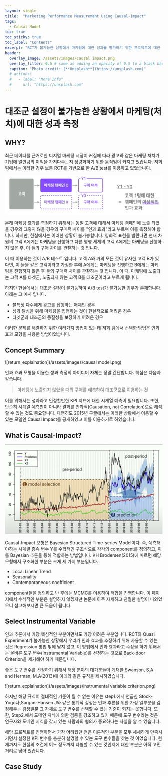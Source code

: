 ```yaml
---
layout: single
title:  "Marketing Performance Measurement Using Causal-Impact"
tags:
  - Causal Model
toc: true
toc_sticky: true
toc_label: "Contents"
excerpt: "RCT가 불가능한 상황에서 마케팅에 대한 성과를 평가하기 위한 프로젝트에 대한 소개 페이지 입니다. "
header:
  overlay_image: /assets/images/causal impact.png
  overlay_filter: 0.5 # same as adding an opacity of 0.5 to a black background
  caption: "Photo credit: [**Unsplash**](https://unsplash.com)"
  # actions:
  #   - label: "More Info"
  #     url: "https://unsplash.com"
---
```


# 대조군 설정이 불가능한 상황에서 마케팅(처치)에 대한 성과 측정

## WHY?

최근 데이터를 근거로한 디지털 마케팅 시장이 커짐에 따라 광고와 같은 마케팅 처치가 기업에 얼만큼의 이익을 가져다주는지 정량화하기 위한 움직임이 커지고 있습니다.
저희 팀에서는 이러한 경우 보통 RCT를 기반으로 한 A/B test를 이용하고 있었습니다.

![return_explaination](/assets/images/ab_test.png)

본래 마케팅 효과를 측정하기 위해서는 동일 고객에 대해서 마케팅 캠페인에 노출 되었을 경우와 그렇지 않을 경우의 구매력 차이를 "인과 효과"라고 부르며 이를 측정해야 합니다.
하지만, 현실에서는 이러한 상황이 불가능합니다. 영화적 표현을 빌린다면 현재 차원의 고객 A에게는 마케팅을 진행하고 다른 평행 세계의 고객 A에게는 마케팅을 진행하지 않은 후, 이 둘의 구매 차이를 관찰하는 것 입니다. 

이 때 이용하는 것이 A/B 테스트 입니다. 고객 A와 거의 모든 것이 유사한 고객 B가 있다면, 이 둘을 같은 고객이라고 가정한 후에 A에게는 마케팅을 진행하고 B에게는 마케팅을 진행하지 않은 후 둘의 구매력 차이를 관찰하는 것 입니다. 이 때, 마케팅에 노출되는 고객 A를 타겟군, 노출되지 않는 고객 B를 대조군이라고 부르게 됩니다.

하지만 현실에서는 대조군 설정이 불가능하여 A/B test가 불가능한 경우가 존재합니다. 아래는 그 예시 입니다.

* 불특정 다수에게 광고를 집행하는 매체인 경우
* 성과 달성을 위해 마케팅을 집행하는 것이 현실적으로 어려운 경우
* 타겟군과 대조군의 동질성을 보장하기 어려운 경우

이러한 문제를 해결하기 위한 여러가지 방법이 있는데 저희 팀에서 선택한 방법은 인과 효과 모형을 사용한 방법이었습니다.


## Concept Summary

![return_explaination](/assets/images/causal model.png)

인과 효과 모형을 이용한 성과 측정의 아이디어 자체는 정말 간단합니다. 핵심은 다음과 같습니다.

> 마케팅에 노출되지 않았을 때의 구매를 예측하여 대조군으로 이용하는 것

이를 위해서는 성과라고 인정할만한 KPI 지표에 대한 시계열 예측이 필요합니다. 또한, 단순히 시계열 예측만이 아니라 결과를 인과적(Causation, not Correlation)으로 해석할 수 있는 것도 중요합니다.
다행히도 2015년 구글에서는 이러한 상황에서 이용할 수 있는 모델인 Causal Impact를 공개하였고 이를 이용하기로 하였습니다.

## What is Causal-Impact?

![return_explaination](/assets/images/Google_Causal_impact.png)

Causal-Impact 모형은 Bayesian Structured Time-series Model이다. 즉, 예측해야하는 시계열 종속 변수 Y를 수학적인 구조식으로 각각의 component를 정의하고, 이를 Bayesian 추론을 통해 적합하는 방법입니다. KH Brodersen(2015)에 따르면 해당 모형에서 구조화한 부분은 크게 세 가지 부분입니다.

* Local Linear Trend
* Seasonality
* Contemporaneous coefficient

component들을 정의하고 난 후에는 MCMC를 이용하여 적합을 진행합니다. 이 페이지에서 수식적인 부분은 설명하지 않겠지만 논문에 아주 자세하고 친절한 설명이 나와있으니 참고해보시면 큰 도움이 됩니다.

## Select Instrumental Variable

인과 추론에서 가장 핵심적인 부분이면서도 가장 어려운 부분입니다. RCT와 Quasi Experiment가 불가능한 상황에서 우리가 인과 효과를 추정하기 위해 사용할 수 있는 것은 Regression 방법 밖에 남지 않고, 이 방법에서 인과 효과라고 주장을 하기 위해서는 올바른 도구 변수(Instrumental Variable)를 선정하는 것으로 Back-door Criterion을 제거해야 하기 때문입니다.

좋은 도구 변수를 선정하기 위해서 해당 분야의 대가분들이 게재한 Swanson, S.A. and Herman, M.A(2013)에 아래와 같은 규칙을 제시하였습니다.

![return_explaination](/assets/images/instrumental variable criterion.png)

하지만 해당 규칙이 절대적인 기준이 될 수 없는 이유는 step1.에서 언급한 Stock-Yogo나,Sargan-Hansen J와 같은 통계적 검정은 인과 추론을 위한 가정 일부분을 검정해주는 검정일뿐 그 자체로 도구 변수를 선택할 수 있는 기준이 되지는 못합니다. 또한, Step2.에서 도메인 지식에 의한 검증을 강조하고 있기 때문에 도구 변수라는 것은 연구자와 도메인 지식을 갖고 있는 사람과의 협의가 중요하다는 사실을 알 수 있습니다.

해당 프로젝트를 진행하면서 가장 어려웠던 점은 이론적인 부분을 모두 세세하게 만족시키면서 설정한 KPI 변수를 충분히 설명할 수 있는 도구 변수들을 찾는 것 이었습니다. 현재까지도 현실의 조건에 어느 정도까지 타협할 수 있는 것인지에 대한 부분은 아직 고민거리로 남아 있습니다.

## Case Study





